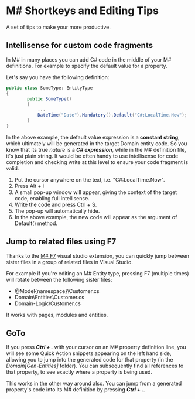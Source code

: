 # M# Shortkeys and Editing Tips
A set of tips to make your more productive.

## Intellisense for custom code fragments
In M# in many places you can add C# code in the middle of your M# definitions. For example to specify the default value for a property.

Let's say you have the following definition:
```csharp
public class SomeType: EntityType
{
        public SomeType()
        {
            ...
            DateTime("Date").Mandatory().Default("C#:LocalTime.Now");
        }
}
```
In the above example, the default value expression is a **constant string**, which ultimately will be generated in the target Domain entity code. So you know that its true *nature* is a ***C# expression***, while in the M# definition file, it's just plain string. It would be often handy to use intellisense for code completion and checking write at this level to ensure your code fragment is valid.


1. Put the cursor anywhere on the text, i.e. "C#:LocalTime.Now".
2. Press Alt + i
3. A small pop-up window will appear, giving the context of the target code, enabling full intellisense.
4. Write the code and press Ctrl + S.
5. The pop-up will automatically hide.
6. In the above example, the new code will appear as the argument of Default() method.

## Jump to related files using F7
Thanks to the [M# F7](https://marketplace.visualstudio.com/items?itemName=Paymon.SmartF7) visual studio extension, you can quickly jump between sister files in a group of related files in Visual Studio.

For example if you're editing an M# Entity type, pressing F7 (multiple times) will rotate between the following sister files:
- @Model{namespace}\Customer.cs
- Domain\Entities\Customer.cs
- Domain-Logic\Customer.cs

It works with pages, modules and entities.

## GoTo
If you press ***Ctrl + .*** with your cursor on an M# property definition line, you will see some Quick Action snippets appearing on the left hand side, allowing you to jump into the generated code for that property (in the *Domain\[Gen-Entities]* folder). You can subsequently find all references to that property, to see exactly where a property is being used.

This works in the other way around also. You can jump from a generated property's code into its M# definition by pressing ***Ctrl + .***.
